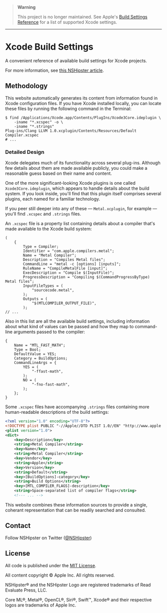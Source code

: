 > **Warning**
>
> This project is no longer maintained.
> See Apple's [Build Settings Reference] for a list of supported Xcode settings. 

---

# Xcode Build Settings

A convenient reference of available build settings for Xcode projects.

For more information, see [this NSHipster article](https://nshipster.com/xcconfig/).

## Methodology

This website automatically generates its content
from information found in Xcode configuration files.
If you have Xcode installed locally,
you can locate these files by running the following command in the Terminal:

```terminal
$ find /Applications/Xcode.app/Contents/PlugIns/Xcode3Core.ideplugin \
    -iname "*.xcspec" -o \
    -iname "*.strings"
Plug-ins/Clang LLVM 1.0.xcplugin/Contents/Resources/Default Compiler.xcspec
# ...
```

### Detailed Design

Xcode delegates much of its functionality across several plug-ins.
Although few details about them are made available publicly,
you could make a reasonable guess based on their name and content.

One of the more significant-looking Xcode plugins is one called
`Xcode3Core.ideplugin`,
which appears to handle details about the build system.
If you look inside,
you'll find that this plugin itself comprises several plugins,
each named for a familiar technology.

If you peer still deeper into any of these —
`Metal.xcplugin`, for example —
you'll find `.xcspec` and `.strings` files.

An `.xcspec` file is a property list containing details about
a compiler that's made available to the Xcode build system:

```plist
(
	{
		Type = Compiler;
		Identifier = "com.apple.compilers.metal";
		Name = "Metal Compiler";
		Description = "Compiles Metal files";
		CommandLine = "metal -c [options] [inputs]";
		RuleName = "CompileMetalFile [input]";
		ExecDescription = "Compile $(InputFile)";
		ProgressDescription = "Compiling $(CommandProgressByType) Metal files";
		InputFileTypes = (
			"sourcecode.metal",
		);
		Outputs = (
			"$(MTLCOMPILER_OUTPUT_FILE)",
		);
// ...
```

Also in this list are all the available build settings,
including information about what kind of values can be passed
and how they map to command-line arguments passed to the compiler:

```plist
{
    Name = "MTL_FAST_MATH";
    Type = Bool;
    DefaultValue = YES;
    Category = BuildOptions;
    CommandLineArgs = {
        YES = (
            "-ffast-math",
        );
        NO = (
            "-fno-fast-math",
        );
    };
}
```

Some `.xcspec` files have accompanying `.strings` files
containing more human-readable descriptions of the build settings:

```xml
<?xml version="1.0" encoding="UTF-8"?>
<!DOCTYPE plist PUBLIC "-//Apple//DTD PLIST 1.0//EN" "http://www.apple.com/DTDs/PropertyList-1.0.dtd">
<plist version="1.0">
<dict>
	<key>Description</key>
	<string>Metal Compiler</string>
	<key>Name</key>
	<string>Metal Compiler</string>
	<key>Vendor</key>
	<string>Apple</string>
	<key>Version</key>
	<string>Default</string>
	<key>[BuildOptions]-category</key>
	<string>Build Options</string>
	<key>[MTL_COMPILER_FLAGS]-description</key>
    <string>Space-separated list of compiler flags</string>
    <!--- ... -->
```

This website combines these information sources
to provide a single, coherant representation
that can be readily searched and consulted.

## Contact

Follow NSHipster on Twitter
([@NSHipster](https://twitter.com/NSHipster))

## License

All code is published under the
[MIT License](https://opensource.org/licenses/MIT).

All content copyright © Apple Inc. All rights reserved.

NSHipster® and the NSHipster Logo
are registered trademarks of Read Evaluate Press, LLC.

Core ML®, Metal®, OpenCL®, Siri®, Swift™, Xcode® and their respective logos
are trademarks of Apple Inc.

[Build Settings Reference]: https://developer.apple.com/documentation/xcode/build-settings-reference
